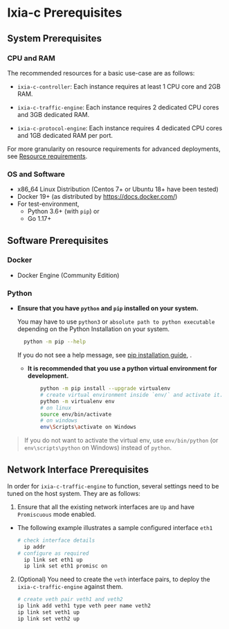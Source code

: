 # Ixia-c Prerequisites

## System Prerequisites

### CPU and RAM

The recommended resources for a basic use-case are as follows:

* `ixia-c-controller`: Each instance requires at least 1 CPU core and 2GB RAM.
* `ixia-c-traffic-engine`: Each instance requires 2 dedicated CPU cores and 3GB dedicated RAM.

* `ixia-c-protocol-engine`: Each instance requires 4 dedicated CPU cores and 1GB dedicated RAM per port.

For more granularity on resource requirements for advanced deployments, see [Resource requirements](reference/resource-requirements.md).

### OS and Software

* x86_64 Linux Distribution (Centos 7+ or Ubuntu 18+ have been tested)
* Docker 19+ (as distributed by <https://docs.docker.com/>)
* For test-environment,
    * Python 3.6+ (with `pip`) or
    * Go 1.17+

## Software Prerequisites

### Docker

* Docker Engine (Community Edition)

### Python

* **Ensure that you have `python` and `pip` installed on your system.**

    You may have to use `python3` or `absolute path to python executable` depending on the Python Installation on your system.

    ```sh
      python -m pip --help
    ```

    If you do not see a help message, see [pip installation guide](https://pip.pypa.io/en/stable/installing/), .

  * **It is recommended that you use a python virtual environment for development.**

    ```sh
        python -m pip install --upgrade virtualenv
        # create virtual environment inside `env/` and activate it.
        python -m virtualenv env
        # on linux
        source env/bin/activate
        # on windows
        env\Scripts\activate on Windows
    ```

> If you do not want to activate the virtual env, use `env/bin/python` (or `env\scripts\python` on Windows) instead of `python`.

## Network Interface Prerequisites

In order for `ixia-c-traffic-engine` to function, several settings need to be tuned on the host system. They are as follows:

1. Ensure that all the existing network interfaces are `Up` and have `Promiscuous` mode enabled.

* The following example illustrates a sample configured interface `eth1`

    ```sh
    # check interface details
      ip addr
    # configure as required
      ip link set eth1 up
      ip link set eth1 promisc on
    ```

2. (Optional) You need to create the `veth` interface pairs, to deploy the `ixia-c-traffic-engine` against them.

   ```sh
   # create veth pair veth1 and veth2
   ip link add veth1 type veth peer name veth2
   ip link set veth1 up
   ip link set veth2 up
   ```
